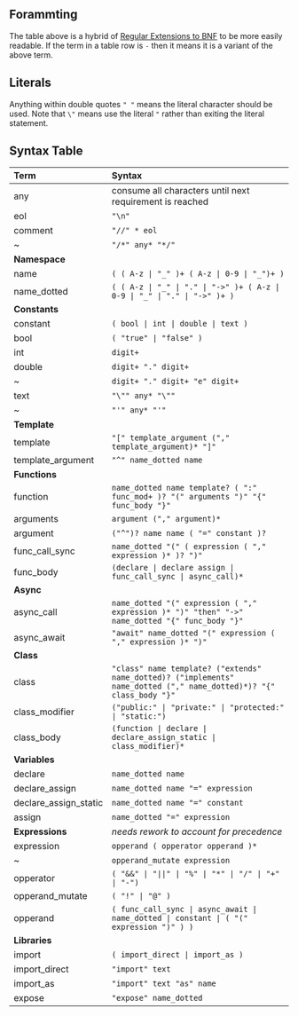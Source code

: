 ## Forammting
The table above is a hybrid of [Regular Extensions to BNF](http://matt.might.net/articles/grammars-bnf-ebnf/) to be more easily readable. If the term in a table row is ``-`` then it means it is a variant of the above term.

<!-- ## Recursion
Note there are some variations, i.e. anything inside ``{ }`` can be repeated one to many times, thus to have zero to many behaviour you must do ``[{ }]``.

## Grouping
Round brackets ``( )`` are used to indicate precendece

## Logic
The pipe ``|`` is used to state one or the other, but not both. -->

## Literals
Anything within double quotes ``" "`` means the literal character should be used. Note that ``\"`` means use the literal ``"`` rather than exiting the literal statement.


## Syntax Table
| Term | Syntax |
|:-|:-|
any | consume all characters until next requirement is reached
eol | ```"\n"```
comment | ```"//" * eol```
~ | ```"/*" any* "*/"```
**Namespace** | 
name | ```( ( A-z \| "_" )+ ( A-z \| 0-9 \| "_")+ )```
name_dotted | ```( ( A-z \| "_" \| "." \| "->" )+ ( A-z \| 0-9 \| "_" \| "." \| "->" )+ )```
**Constants** | 
constant | ```( bool \| int \| double \| text )```
bool | ```( "true" \| "false" )```
int | ```digit+```
double | ```digit+ "." digit+```
~ | ```digit+ "." digit+ "e" digit+```
text | ```"\"" any* "\""```
~ | ```"'" any* "'"```
**Template** |
template | ```"[" template_argument ("," template_argument)* "]"``` 
template_argument | ```"^" name_dotted name```
**Functions** | 
function | ```name_dotted name template? ( ":" func_mod+ )? "(" arguments ")" "{" func_body "}"```
arguments | ```argument ("," argument)*```
argument | ```("^")? name name ( "=" constant )?```
func_call_sync | ```name_dotted "(" ( expression ( "," expression )* )? ")" ```
func_body | ```(declare \| declare assign \| func_call_sync \| async_call)*```
**Async** | 
async_call | ```name_dotted "(" expression ( "," expression )* ")" "then" "->" name_dotted "{" func_body "}"```
async_await | ```"await" name_dotted "(" expression ( "," expression )* ")"```
**Class** |
class | ```"class" name template? ("extends" name_dotted)? ("implements" name_dotted ("," name_dotted)*)? "{" class_body "}"```
class_modifier | ```("public:" \| "private:" \| "protected:" \| "static:")```
class_body | ```(function \| declare \| declare_assign_static \| class_modifier)*```
**Variables** |
declare | ```name_dotted name```
declare_assign | ```name_dotted name "=" expression```
declare_assign_static | ```name_dotted name "=" constant```
assign | ```name_dotted "=" expression```
**Expressions** | *needs rework to account for precedence*
expression | ```opperand ( opperator opperand )*```
~ | ```opperand_mutate expression```
opperator | ```( "&&" \| "\|\|" \| "%" \| "*" \| "/" \| "+" \| "-")```
opperand_mutate | ```( "!" \| "@" )```
opperand | ```( func_call_sync \| async_await \| name_dotted \| constant \| ( "(" expression ")" ) )```
**Libraries** |
import | ```( import_direct \| import_as )```
import_direct | ```"import" text```
import_as | ```"import" text "as" name```
expose | ```"expose" name_dotted```
